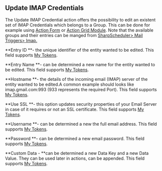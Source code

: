 ## Update IMAP Credentials

The Update IMAP Credential action offers the possibility to edit an existent set of IMAP Credentials which belongs to a Group. This can be done for example using [Action Form](http://www.dnnsharp.com/dnn/modules/action-form-builder) or [Action Grid Module](http://www.dnnsharp.com/dnn/modules/action-grid-table-data). Note that the available groups and their entries can be manged from [SharpScheduler&gt; Mail Triggers&gt; Imap.](https://sharp-scheduler.guide.dnnsharp.com/imap.html)

**Entry ID **- the unique identifier of the entity wanted to be edited. This field supports [My Tokens](http://www.dnnsharp.com/dnn/modules/my-custom-tokens).

**Entry Name **- can be determined a new name for the entity wanted to be edited. This field supports [My Tokens](http://www.dnnsharp.com/dnn/modules/my-custom-tokens).

**Hostname **- the details of the incoming email \(IMAP\) server of the entity wanted to be edited.A common example should looks like imap.gmail.com:993 \(933 represents the required Port\). This field supports [My Tokens](http://www.dnnsharp.com/dnn/modules/my-custom-tokens).

**Use SSL **- this option updates security properties of your Email Server in case of it requires or not an SSL certificate. This field supports [My Tokens](http://www.dnnsharp.com/dnn/modules/my-custom-tokens).

**Username **- can be determined a new the full email address. This field supports [My Tokens](http://www.dnnsharp.com/dnn/modules/my-custom-tokens).

**Password **- can be determined a new email password. This field supports [My Tokens](http://www.dnnsharp.com/dnn/modules/my-custom-tokens).

**Custom Data - **can be determined a new Data Key and a new Data Value. They can be used later in actions, can be appended. This field supports [My Tokens](http://www.dnnsharp.com/dnn/modules/my-custom-tokens).

